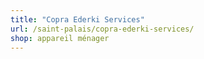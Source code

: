 ```yaml
---
title: "Copra Ederki Services"
url: /saint-palais/copra-ederki-services/
shop: appareil ménager
---
```

